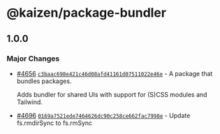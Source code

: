 # @kaizen/package-bundler

## 1.0.0

### Major Changes

- [#4656](https://github.com/cultureamp/kaizen-design-system/pull/4656) [`c3baac698e421c46d08afd41161d07511022e46e`](https://github.com/cultureamp/kaizen-design-system/commit/c3baac698e421c46d08afd41161d07511022e46e) - A package that bundles packages.

  Adds bundler for shared UIs with support for (S)CSS modules and Tailwind.

- [#4696](https://github.com/cultureamp/kaizen-design-system/pull/4696) [`0169a7521ede7464626dc90c258ce662fac7998e`](https://github.com/cultureamp/kaizen-design-system/commit/0169a7521ede7464626dc90c258ce662fac7998e) - Update fs.rmdirSync to fs.rmSync
